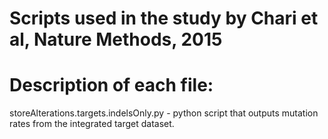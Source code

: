 # Scripts used in the study by Chari et al, Nature Methods, 2015

# Description of each file:

storeAlterations.targets.indelsOnly.py - python script that outputs mutation rates from the integrated target dataset.  

